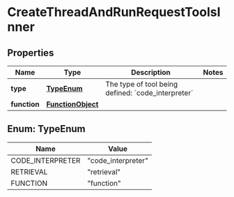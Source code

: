 

# CreateThreadAndRunRequestToolsInner


## Properties

| Name | Type | Description | Notes |
|------------ | ------------- | ------------- | -------------|
|**type** | [**TypeEnum**](#TypeEnum) | The type of tool being defined: &#x60;code_interpreter&#x60; |  |
|**function** | [**FunctionObject**](FunctionObject.md) |  |  |



## Enum: TypeEnum

| Name | Value |
|---- | -----|
| CODE_INTERPRETER | &quot;code_interpreter&quot; |
| RETRIEVAL | &quot;retrieval&quot; |
| FUNCTION | &quot;function&quot; |



